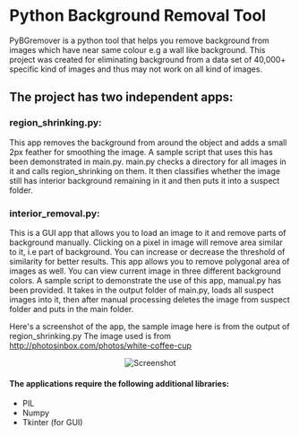 Python Background Removal Tool
===========

PyBGremover is a python tool that helps you remove background from images which have near same colour e.g a wall like background.
This project was created for eliminating background from a data set of 40,000+ specific kind of images and thus may not work on all kind of images.

## The project has two independent apps:

### **region_shrinking.py**: 
This app removes the background from around the object and adds a small 2px feather for smoothing the image.
A sample script that uses this has been demonstrated in main.py. main.py checks a directory for all images in it and calls region_shrinking on them.
It then classifies whether the image still has interior background remaining in it and then puts it into a suspect folder.

### **interior_removal.py**:
This is a GUI app that allows you to load an image to it and remove parts of background manually. Clicking on a pixel in image will remove
area similar to it, i.e part of background. You can increase or decrease the threshold of similarity for better results. This app allows you 
to remove polygonal area of images as well. You can view current image in three different background colors. 
A sample script to demonstrate the use of this app, manual.py has been provided. It takes in the output folder of main.py, loads
all suspect images into it, then after manual processing deletes the image from suspect folder and puts in the main folder.

Here's a screenshot of the app, the sample image here is from the output of region_shrinking.py
The image used is from http://photosinbox.com/photos/white-coffee-cup

<p style="text-align:center;"><img src="https://dl.dropboxusercontent.com/u/32781196/Screenshot%20from%202013-07-03%2012%3A54%3A23.png" style="text-align:center;" alt="Screenshot" /></p>

#### The applications require the following additional libraries:
  * PIL
  * Numpy
  * Tkinter (for GUI)
